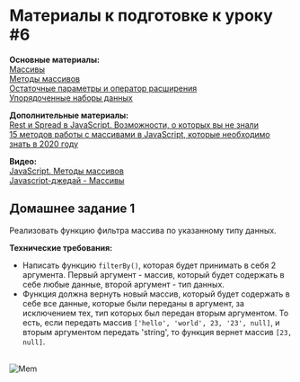 <h1>Материалы к подготовке к уроку #6</h1>

<b>Основные материалы:</b><br>
[Массивы](https://learn.javascript.ru/array)<br>
[Методы массивов](https://learn.javascript.ru/array-methods)<br>
[Остаточные параметры и оператор расширения](https://learn.javascript.ru/rest-parameters-spread-operator)<br>
[Упорядоченные наборы данных](https://developer.mozilla.org/ru/docs/Web/JavaScript/Guide/Indexed_collections)<br>

<b>Дополнительные материалы:</b><br>
[Rest и Spread в JavaScript. Возможности, о которых вы не знали](https://medium.com/nuances-of-programming/rest-%D0%B8-spread-%D0%B2-javascript-%D0%B2%D0%BE%D0%B7%D0%BC%D0%BE%D0%B6%D0%BD%D0%BE%D1%81%D1%82%D0%B8-%D0%BE-%D0%BA%D0%BE%D1%82%D0%BE%D1%80%D1%8B%D1%85-%D0%B2%D1%8B-%D0%BD%D0%B5-%D0%B7%D0%BD%D0%B0%D0%BB%D0%B8-3371dc86b788)<br>
[15 методов работы с массивами в JavaScript, которые необходимо знать в 2020 году](https://habr.com/ru/company/plarium/blog/483958/)<br>

<b>Видео:</b><br>
[JavaScript. Методы массивов](https://www.youtube.com/watch?v=nEabP9CYCAQ)<br>
[Javascript-джедай - Массивы](https://youtube.com/watch?v=3OjuRfR8RNg)<br>


<h2>Домашнее задание 1</h2>
<p>Реализовать функцию фильтра массива по указанному типу данных.</p>

<b>Технические требования:</b>
<ul>
    <li>Написать функцию <code>filterBy()</code>, которая будет принимать в себя 2 аргумента. Первый аргумент - массив, который будет содержать в себе любые данные, второй аргумент - тип данных.</li>
    <li>Функция должна вернуть новый массив, который будет содержать в себе все данные, которые были переданы в аргумент, за исключением тех, тип которых был передан вторым аргументом. То есть, если передать массив <code>['hello', 'world', 23, '23', null]</code>, и вторым аргументом передать 'string', то функция вернет массив <code>[23, null]</code>.</li>
</ul>


<br>


<img alt="Mem" src="https://www.freecodecamp.org/news/content/images/2019/07/best-js-meme-to-date-2.png">
